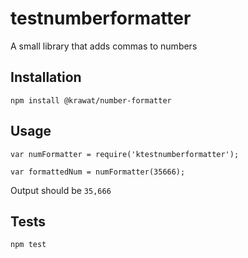 # testnumberformatter
A small library that adds commas to numbers

## Installation

  `npm install @krawat/number-formatter`

## Usage

    var numFormatter = require('ktestnumberformatter');

    var formattedNum = numFormatter(35666);
  
  
  Output should be `35,666`


## Tests

  `npm test`

